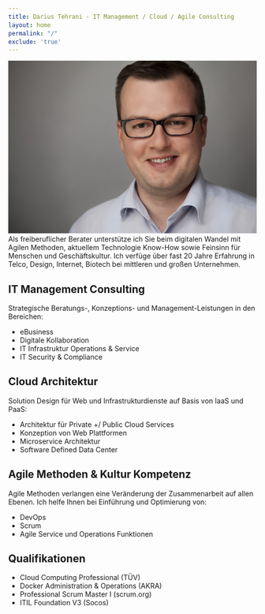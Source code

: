 ```yaml
---
title: Darius Tehrani - IT Management / Cloud / Agile Consulting
layout: home
permalink: "/"
exclude: 'true'
---
```


![profile-pic](/assets/dt-image.jpg)Als freiberuflicher Berater unterstütze ich Sie beim digitalen Wandel mit Agilen Methoden, aktuellem Technologie Know-How sowie Feinsinn für Menschen und Geschäftskultur.  Ich verfüge über fast 20 Jahre Erfahrung in Telco, Design, Internet, Biotech bei mittleren und großen Unternehmen.

 
##  IT Management Consulting
Strategische Beratungs-, Konzeptions- und Management-Leistungen in den Bereichen:  

* eBusiness
* Digitale Kollaboration
* IT Infrastruktur Operations & Service
* IT Security & Compliance

## Cloud Architektur
Solution Design für Web und Infrastrukturdienste auf Basis von IaaS und PaaS:  

* Architektur für Private +/ Public Cloud Services
* Konzeption von Web Plattformen
* Microservice Architektur
* Software Defined Data Center

## Agile Methoden & Kultur Kompetenz
Agile Methoden verlangen eine Veränderung der Zusammenarbeit auf allen Ebenen. Ich helfe Ihnen bei Einführung und Optimierung von:

* DevOps
* Scrum
* Agile Service und Operations Funktionen

## Qualifikationen  

* Cloud Computing Professional (TÜV)
* Docker Administration & Operations (AKRA)
* Professional Scrum Master I (scrum.org)
* ITIL  Foundation V3 (Socos)